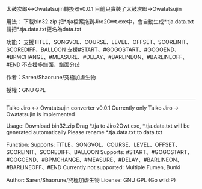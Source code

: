 太鼓次郎<->Owatatsujin轉換器v0.0.1
目前只實裝了太鼓次郎->Owatatsujin

用法：
下載bin32.zip
把*.tja檔案拖到Jiro2Owt.exe中，會自動生成*.tja.data.txt
請把*.tja.data.txt更名為data.txt

功能：
支援TITLE、SONGVOL、COURSE、LEVEL、OFFSET、SCOREINIT、SCOREDIFF、BALLOON
支援#START、#GOGOSTART、#GOGOEND、#BPMCHANGE、#MEASURE、#DELAY、#BARLINEON、#BARLINEOFF、#END
不支援多譜面、譜面分歧

作者：Saren/Shaorune/究極加虐生物

授權：GNU GPL
___________________________________
Taiko Jiro <-> Owatatsujin converter v0.0.1
Currently only Taiko Jiro -> Owatatsujin is implemented

Usage:
Download bin32.zip
Drag *.tja to Jiro2Owt.exe, *.tja.data.txt will be generated automatically
Please rename *.tja.data.txt to data.txt

Function:
Supports: TITLE、SONGVOL、COURSE、LEVEL、OFFSET、SCOREINIT、SCOREDIFF、BALLOON
Supports: #START、#GOGOSTART、#GOGOEND、#BPMCHANGE、#MEASURE、#DELAY、#BARLINEON、#BARLINEOFF、#END
Currently not supported: Multiple Fumen, Bunki

Author: Saren/Shaorune/究極加虐生物
License: GNU GPL (Go wild:P) 
